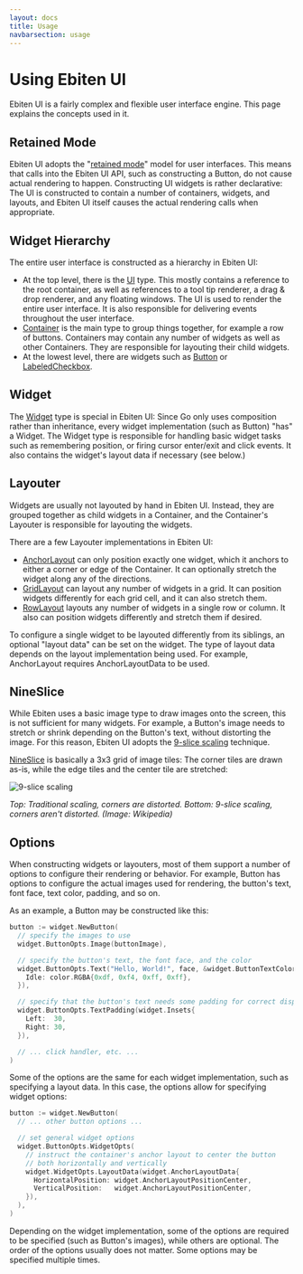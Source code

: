 ```yaml
---
layout: docs
title: Usage
navbarsection: usage
---
```


Using Ebiten UI
===============

Ebiten UI is a fairly complex and flexible user interface engine. This page explains the concepts used in it.

Retained Mode
-------------

Ebiten UI adopts the "[retained mode]" model for user interfaces. This means that calls into the Ebiten UI API,
such as constructing a Button, do not cause actual rendering to happen. Constructing UI widgets is rather
declarative: The UI is constructed to contain a number of containers, widgets, and layouts, and Ebiten UI itself
causes the actual rendering calls when appropriate.

Widget Hierarchy
----------------

The entire user interface is constructed as a hierarchy in Ebiten UI:

- At the top level, there is the [UI] type. This mostly contains a reference to the root container, as well as
  references to a tool tip renderer, a drag & drop renderer, and any floating windows. The UI is used to render
  the entire user interface. It is also responsible for delivering events throughout the user interface.
- [Container] is the main type to group things together, for example a row of buttons. Containers may contain
  any number of widgets as well as other Containers. They are responsible for layouting their child widgets.
- At the lowest level, there are widgets such as [Button] or [LabeledCheckbox].

Widget
------

The [Widget] type is special in Ebiten UI: Since Go only uses composition rather than inheritance, every widget
implementation (such as Button) "has" a Widget. The Widget type is responsible for handling basic widget tasks
such as remembering position, or firing cursor enter/exit and click events. It also contains the widget's
layout data if necessary (see below.)

Layouter
--------

Widgets are usually not layouted by hand in Ebiten UI. Instead, they are grouped together as child widgets in a
Container, and the Container's Layouter is responsible for layouting the widgets.

There are a few Layouter implementations in Ebiten UI:

- [AnchorLayout] can only position exactly one widget, which it anchors to either a corner or edge of the Container.
  It can optionally stretch the widget along any of the directions.
- [GridLayout] can layout any number of widgets in a grid. It can position widgets differently for each grid cell,
  and it can also stretch them.
- [RowLayout] layouts any number of widgets in a single row or column. It also can position widgets differently
  and stretch them if desired.

To configure a single widget to be layouted differently from its siblings, an optional "layout data" can be set
on the widget. The type of layout data depends on the layout implementation being used. For example,
AnchorLayout requires AnchorLayoutData to be used.

NineSlice
---------

While Ebiten uses a basic image type to draw images onto the screen, this is not sufficient for many widgets.
For example, a Button's image needs to stretch or shrink depending on the Button's text, without distorting the image.
For this reason, Ebiten UI adopts the [9-slice scaling] technique.

[NineSlice] is basically a 3x3 grid of image tiles: The corner tiles are drawn as-is, while the edge tiles and the
center tile are stretched:

![9-slice scaling](https://upload.wikimedia.org/wikipedia/commons/thumb/7/7a/Traditional_scaling_vs_9-slice_scaling.svg/320px-Traditional_scaling_vs_9-slice_scaling.svg.png)

*Top: Traditional scaling, corners are distorted. Bottom: 9-slice scaling, corners aren't distorted.
(Image: Wikipedia)*

Options
-------

When constructing widgets or layouters, most of them support a number of options to configure their rendering or
behavior. For example, Button has options to configure the actual images used for rendering, the button's text,
font face, text color, padding, and so on.

As an example, a Button may be constructed like this:

~~~go
button := widget.NewButton(
  // specify the images to use
  widget.ButtonOpts.Image(buttonImage),

  // specify the button's text, the font face, and the color
  widget.ButtonOpts.Text("Hello, World!", face, &widget.ButtonTextColor{
    Idle: color.RGBA{0xdf, 0xf4, 0xff, 0xff},
  }),

  // specify that the button's text needs some padding for correct display
  widget.ButtonOpts.TextPadding(widget.Insets{
    Left:  30,
    Right: 30,
  }),

  // ... click handler, etc. ...
)
~~~

Some of the options are the same for each widget implementation, such as specifying a layout data.
In this case, the options allow for specifying widget options:

~~~go
button := widget.NewButton(
  // ... other button options ...

  // set general widget options
  widget.ButtonOpts.WidgetOpts(
    // instruct the container's anchor layout to center the button
    // both horizontally and vertically
    widget.WidgetOpts.LayoutData(widget.AnchorLayoutData{
      HorizontalPosition: widget.AnchorLayoutPositionCenter,
      VerticalPosition:   widget.AnchorLayoutPositionCenter,
    }),
  ),
)
~~~

Depending on the widget implementation, some of the options are required to be specified (such as Button's images),
while others are optional. The order of the options usually does not matter. Some options may be specified multiple times.



[9-slice scaling]: https://en.wikipedia.org/wiki/9-slice_scaling
[AnchorLayout]: https://pkg.go.dev/github.com/blizzy78/ebitenui/widget#AnchorLayout
[Button]: https://pkg.go.dev/github.com/blizzy78/ebitenui/widget#Button
[Container]: https://pkg.go.dev/github.com/blizzy78/ebitenui/widget#Container
[GridLayout]: https://pkg.go.dev/github.com/blizzy78/ebitenui/widget#GridLayout
[LabeledCheckbox]: https://pkg.go.dev/github.com/blizzy78/ebitenui/widget#LabeledCheckbox
[Layouter]: https://pkg.go.dev/github.com/blizzy78/ebitenui/widget#Layouter
[NineSlice]: https://pkg.go.dev/github.com/blizzy78/ebitenui/image#NineSlice
[retained mode]: https://en.wikipedia.org/wiki/Retained_mode
[RowLayout]: https://pkg.go.dev/github.com/blizzy78/ebitenui/widget#RowLayout
[UI]: https://pkg.go.dev/github.com/blizzy78/ebitenui#UI
[Widget]: https://pkg.go.dev/github.com/blizzy78/ebitenui/widget#Widget
